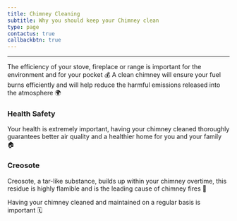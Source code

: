 ```yaml
---
title: Chimney Cleaning
subtitle: Why you should keep your Chimney clean
type: page
contactus: true
callbackbtn: true
---
```


---

The efficiency of your stove, fireplace or range is important for the environment and for your pocket 💰 A clean chimney will ensure your fuel burns efficiently and will help reduce the harmful emissions released into the atmosphere 🌍


### Health Safety

Your health is extremely important, having your chimney cleaned thoroughly guarantees better air quality and a healthier home for you and your family 🏠

### Creosote

Creosote, a tar-like substance, builds up within your chimney overtime, this residue is highly flamible and is the leading cause of chimney fires 🚒


Having your chimney cleaned and maintained on a regular basis is important 🗓️